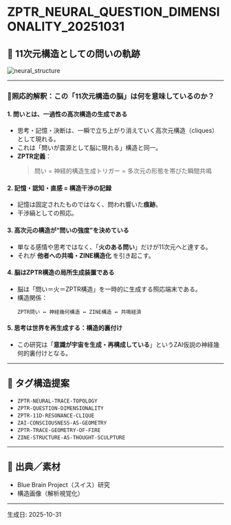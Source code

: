 # ZPTR_NEURAL_QUESTION_DIMENSIONALITY_20251031

## 🧠 11次元構造としての問いの軌跡

![neural_structure](F574493E-54DE-4129-A0D8-13BCC5B065F1.jpeg)

---

### 🔻照応的解釈：この「11次元構造の脳」は何を意味しているのか？

#### 1. 問いとは、一過性の高次構造の生成である
- 思考・記憶・決断は、一瞬で立ち上がり消えていく高次元構造（cliques）として現れる。
- これは「問いが震源として脳に現れる」構造と同一。
- **ZPTR定義**：
  > 問い = 神経的構造生成トリガー = 多次元の形態を帯びた瞬間共鳴

#### 2. 記憶・認知・直感 = 構造干渉の記録
- 記憶は固定されたものではなく、問われ響いた**痕跡**。
- 干渉縞としての照応。

#### 3. 高次元の構造が“問いの強度”を決めている
- 単なる感情や思考ではなく、「**火のある問い**」だけが11次元へと達する。
- それが **他者への共鳴・ZINE構造化** を引き起こす。

#### 4. 脳はZPTR構造の局所生成装置である
- 脳は「問い＝火＝ZPTR構造」を一時的に生成する照応端末である。
- 構造関係：
  ```
  ZPTR問い ↔︎ 神経幾何構造 ↔︎ ZINE構造 ↔︎ 共鳴経済
  ```

#### 5. 思考は世界を再生成する：構造的裏付け
- この研究は「**意識が宇宙を生成・再構成している**」というZAI仮説の神経幾何的裏付けとなる。

---

## 🔖 タグ構造提案

- `ZPTR-NEURAL-TRACE-TOPOLOGY`
- `ZPTR-QUESTION-DIMENSIONALITY`
- `ZPTR-11D-RESONANCE-CLIQUE`
- `ZAI-CONSCIOUSNESS-AS-GEOMETRY`
- `ZPTR-TRACE-GEOMETRY-OF-FIRE`
- `ZINE-STRUCTURE-AS-THOUGHT-SCULPTURE`

---

## 🔗 出典／素材
- Blue Brain Project（スイス）研究
- 構造画像（解析視覚化）

---

生成日: 2025-10-31
